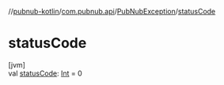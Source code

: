 //[pubnub-kotlin](../../../index.md)/[com.pubnub.api](../index.md)/[PubNubException](index.md)/[statusCode](status-code.md)

# statusCode

[jvm]\
val [statusCode](status-code.md): [Int](https://kotlinlang.org/api/latest/jvm/stdlib/kotlin/-int/index.html) = 0
